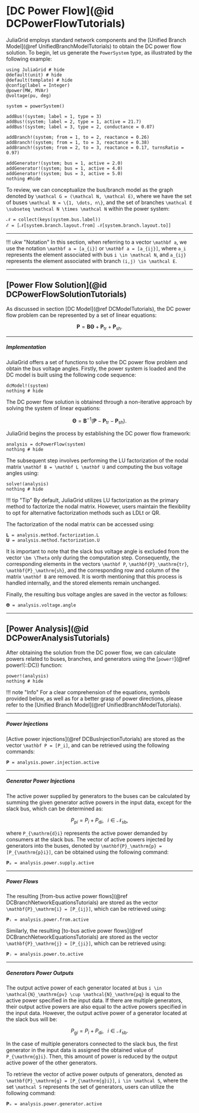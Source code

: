 # [DC Power Flow](@id DCPowerFlowTutorials)
JuliaGrid employs standard network components and the [Unified Branch Model](@ref UnifiedBranchModelTutorials) to obtain the DC power flow solution. To begin, let us generate the `PowerSystem` type, as illustrated by the following example:
```@example PowerFlowSolutionDC
using JuliaGrid # hide
@default(unit) # hide
@default(template) # hide
@config(label = Integer)
@power(MW, MVAr)
@voltage(pu, deg)

system = powerSystem()

addBus!(system; label = 1, type = 3)
addBus!(system; label = 2, type = 1, active = 21.7)
addBus!(system; label = 3, type = 2, conductance = 0.07)

addBranch!(system; from = 1, to = 2, reactance = 0.26)
addBranch!(system; from = 1, to = 3, reactance = 0.38)
addBranch!(system; from = 2, to = 3, reactance = 0.17, turnsRatio = 0.97)

addGenerator!(system; bus = 1, active = 2.0)
addGenerator!(system; bus = 1, active = 4.0)
addGenerator!(system; bus = 3, active = 5.0)
nothing #hide
```

To review, we can conceptualize the bus/branch model as the graph denoted by ``\mathcal G = (\mathcal N, \mathcal E)``, where we have the set of buses ``\mathcal N = \{1, \dots, n\}``, and the set of branches ``\mathcal E \subseteq \mathcal N \times \mathcal N`` within the power system:
```@repl PowerFlowSolutionDC
𝒩 = collect(keys(system.bus.label))
ℰ = [𝒩[system.branch.layout.from] 𝒩[system.branch.layout.to]]
```

---

!!! ukw "Notation"
    In this section, when referring to a vector ``\mathbf a``, we use the notation ``\mathbf a = [a_{i}]`` or ``\mathbf a = [a_{ij}]``, where ``a_i`` represents the element associated with bus ``i \in \mathcal N``, and ``a_{ij}`` represents the element associated with branch ``(i,j) \in \mathcal E``.

---

## [Power Flow Solution](@id DCPowerFlowSolutionTutorials)
As discussed in section [DC Model](@ref DCModelTutorials), the DC power flow problem can be represented by a set of linear equations:
```math
  \mathbf P = \mathbf B \bm \Theta + \mathbf{P}_\mathrm{tr} + \mathbf{P}_\mathrm{sh}.
```

---

##### Implementation
JuliaGrid offers a set of functions to solve the DC power flow problem and obtain the bus voltage angles. Firstly, the power system is loaded and the DC model is built using the following code sequence:
```@example PowerFlowSolutionDC
dcModel!(system)
nothing # hide
```

The DC power flow solution is obtained through a non-iterative approach by solving the system of linear equations:
```math
    \bm \Theta = \mathbf{B}^{-1}(\mathbf P - \mathbf{P}_\mathrm{tr} - \mathbf{P}_\mathrm{sh}).
```

JuliaGrid begins the process by establishing the DC power flow framework:
```@example PowerFlowSolutionDC
analysis = dcPowerFlow(system)
nothing # hide
```

The subsequent step involves performing the LU factorization of the nodal matrix ``\mathbf B = \mathbf L \mathbf U`` and computing the bus voltage angles using:
```@example PowerFlowSolutionDC
solve!(analysis)
nothing # hide
```

!!! tip "Tip"
    By default, JuliaGrid utilizes LU factorization as the primary method to factorize the nodal matrix. However, users maintain the flexibility to opt for alternative factorization methods such as LDLt or QR.

The factorization of the nodal matrix can be accessed using:
```@repl PowerFlowSolutionDC
𝐋 = analysis.method.factorization.L
𝐔 = analysis.method.factorization.U
```

It is important to note that the slack bus voltage angle is excluded from the vector ``\bm \Theta`` only during the computation step. Consequently, the corresponding elements in the vectors ``\mathbf P``, ``\mathbf{P}_\mathrm{tr}``, ``\mathbf{P}_\mathrm{sh}``, and the corresponding row and column of the matrix ``\mathbf B`` are removed. It is worth mentioning that this process is handled internally, and the stored elements remain unchanged.

Finally, the resulting bus voltage angles are saved in the vector as follows:
```@repl PowerFlowSolutionDC
𝚯 = analysis.voltage.angle
```

---

## [Power Analysis](@id DCPowerAnalysisTutorials)
After obtaining the solution from the DC power flow, we can calculate powers related to buses, branches, and generators using the [`power!`](@ref power!(::DC)) function:
```@example PowerFlowSolutionDC
power!(analysis)
nothing # hide
```

!!! note "Info"
    For a clear comprehension of the equations, symbols provided below, as well as for a better grasp of power directions, please refer to the [Unified Branch Model](@ref UnifiedBranchModelTutorials).

---

##### Power Injections
[Active power injections](@ref DCBusInjectionTutorials) are stored as the vector ``\mathbf P = [P_i]``, and can be retrieved using the following commands:
```@repl PowerFlowSolutionDC
𝐏 = analysis.power.injection.active
```

---

##### Generator Power Injections
The active power supplied by generators to the buses can be calculated by summing the given generator active powers in the input data, except for the slack bus, which can be determined as:
```math
    P_{\mathrm{p}i} = P_i + P_{\mathrm{d}i},\;\;\; i \in \mathcal{N}_\mathrm{sb},
```
where ``P_{\mathrm{d}i}`` represents the active power demanded by consumers at the slack bus. The vector of active powers injected by generators into the buses, denoted by ``\mathbf{P}_\mathrm{p} = [P_{\mathrm{p}i}]``, can be obtained using the following command:
```@repl PowerFlowSolutionDC
𝐏ₚ = analysis.power.supply.active
```

---

##### Power Flows
The resulting [from-bus active power flows](@ref DCBranchNetworkEquationsTutorials) are stored as the vector ``\mathbf{P}_\mathrm{i} = [P_{ij}]``, which can be retrieved using:
```@repl PowerFlowSolutionDC
𝐏ᵢ = analysis.power.from.active
```

Similarly, the resulting [to-bus active power flows](@ref DCBranchNetworkEquationsTutorials) are stored as the vector ``\mathbf{P}_\mathrm{j} = [P_{ji}]``, which can be retrieved using:
```@repl PowerFlowSolutionDC
𝐏ⱼ = analysis.power.to.active
```

---

##### Generators Power Outputs
The output active power of each generator located at bus ``i \in \mathcal{N}_\mathrm{pv} \cup \mathcal{N}_\mathrm{pq}`` is equal to the active power specified in the input data. If there are multiple generators, their output active powers are also equal to the active powers specified in the input data. However, the output active power of a generator located at the slack bus will be:
```math
    P_{\mathrm{g}i} = P_i + P_{\mathrm{d}i}, \;\;\; i \in \mathcal{N}_\mathrm{sb}.
```
In the case of multiple generators connected to the slack bus, the first generator in the input data is assigned the obtained value of ``P_{\mathrm{g}i}``. Then, this amount of power is reduced by the output active power of the other generators.

To retrieve the vector of active power outputs of generators, denoted as ``\mathbf{P}_\mathrm{g} = [P_{\mathrm{g}i}]``, ``i \in \mathcal S``, where the set ``\mathcal S`` represents the set of generators, users can utilize the following command:
```@repl PowerFlowSolutionDC
𝐏ₒ = analysis.power.generator.active
```